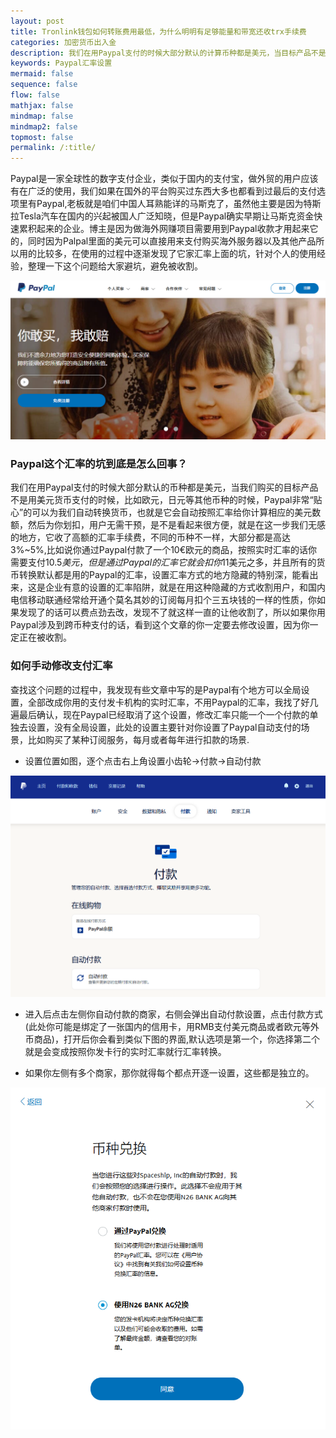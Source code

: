 ```yaml
---
layout: post
title: Tronlink钱包如何转账费用最低，为什么明明有足够能量和带宽还收trx手续费
categories: 加密货币出入金
description: 我们在用Paypal支付的时候大部分默认的计算币种都是美元，当目标产品不是用美元货币支付的时候，比如欧元，日元等其他币种的时候，Paypal非常“贴心”的可以为我们自动转换货币，它会自动按照汇率给你计算相应的美元数额，然后为你划扣，但它偷偷收取了高达3%~5%的货币转换费，需要手动设置汇率方式才能免除这部分费用
keywords: Paypal汇率设置
mermaid: false
sequence: false
flow: false
mathjax: false
mindmap: false
mindmap2: false
topmost: false
permalink: /:title/
---
```


Paypal是一家全球性的数字支付企业，类似于国内的支付宝，做外贸的用户应该有在广泛的使用，我们如果在国外的平台购买过东西大多也都看到过最后的支付选项里有Paypal,老板就是咱们中国人耳熟能详的马斯克了，虽然他主要是因为特斯拉Tesla汽车在国内的兴起被国人广泛知晓，但是Paypal确实早期让马斯克资金快速累积起来的企业。博主是因为做海外网赚项目需要用到Paypal收款才用起来它的，同时因为Palpal里面的美元可以直接用来支付购买海外服务器以及其他产品所以用的比较多，在使用的过程中逐渐发现了它家汇率上面的坑，针对个人的使用经验，整理一下这个问题给大家避坑，避免被收割。

![paypal shouye](/images/posts/paypal/paypal-shouye.png)

### Paypal这个汇率的坑到底是怎么回事？

我们在用Paypal支付的时候大部分默认的币种都是美元，当我们购买的目标产品不是用美元货币支付的时候，比如欧元，日元等其他币种的时候，Paypal非常“贴心”的可以为我们自动转换货币，也就是它会自动按照汇率给你计算相应的美元数额，然后为你划扣，用户无需干预，是不是看起来很方便，就是在这一步我们无感的地方，它收了高额的汇率手续费，不同的币种不一样，大部分都是高达3%~5%,比如说你通过Paypal付款了一个10€欧元的商品，按照实时汇率的话你需要支付10.5$美元，但是通过Paypal的汇率它就会扣你11$美元之多，并且所有的货币转换默认都是用的Paypal的汇率，设置汇率方式的地方隐藏的特别深，能看出来，这是企业有意的设置的汇率陷阱，就是在用这种隐藏的方式收割用户，和国内电信移动联通经常给开通个莫名其妙的订阅每月扣个三五块钱的一样的性质，你如果发现了的话可以费点劲去改，发现不了就这样一直的让他收割了，所以如果你用Paypal涉及到跨币种支付的话，看到这个文章的你一定要去修改设置，因为你一定正在被收割。


### 如何手动修改支付汇率

查找这个问题的过程中，我发现有些文章中写的是Paypal有个地方可以全局设置，全部改成你用的支付发卡机构的实时汇率，不用Paypal的汇率，我找了好几遍最后确认，现在Paypal已经取消了这个设置，修改汇率只能一个一个付款的单独去设置，没有全局设置，此处的设置主要针对你设置了Paypal自动支付的场景，比如购买了某种订阅服务，每月或者每年进行扣款的场景.

- 设置位置如图，逐个点击右上角设置小齿轮->付款->自动付款

![setting position](/images/posts/paypal/paypal.png)

- 进入后点击左侧你自动付款的商家，右侧会弹出自动付款设置，点击付款方式(此处你可能是绑定了一张国内的信用卡，用RMB支付美元商品或者欧元等外币商品)，打开后你会看到类似下图的界面,默认选项是第一个，你选择第二个就是会变成按照你发卡行的实时汇率就行汇率转换。

- 如果你左侧有多个商家，那你就得每个都点开逐一设置，这些都是独立的。

![currency exchange position](/images/posts/paypal/exchange.png)






  






